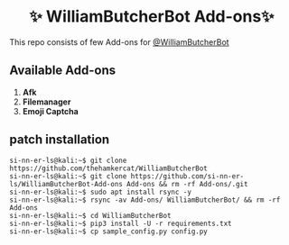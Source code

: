 <h1 align="center"> 
    ✨ WilliamButcherBot Add-ons✨ 
</h1>

This repo consists of few Add-ons for [@WilliamButcherBot](https://github.com/TheHamkerCat/WilliamButcherBot)

## Available Add-ons

1. **Afk**
2. **Filemanager**
3. **Emoji Captcha** 

## patch installation

```console
si-nn-er-ls@kali:~$ git clone https://github.com/thehamkercat/WilliamButcherBot
si-nn-er-ls@kali:~$ git clone https://github.com/si-nn-er-ls/WilliamButcherBot-Add-ons Add-ons && rm -rf Add-ons/.git
si-nn-er-ls@kali:~$ sudo apt install rsync -y
si-nn-er-ls@kali:~$ rsync -av Add-ons/ WilliamButcherBot/ && rm -rf Add-ons
si-nn-er-ls@kali:~$ cd WilliamButcherBot
si-nn-er-ls@kali:~$ pip3 install -U -r requirements.txt
si-nn-er-ls@kali:~$ cp sample_config.py config.py
```